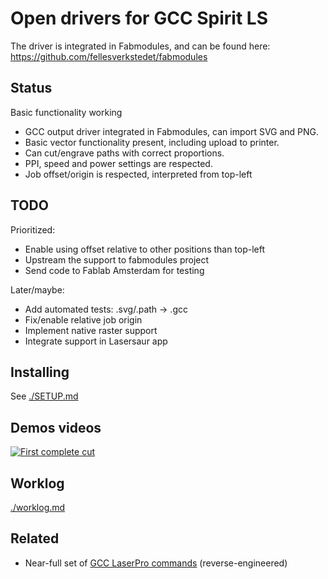 
Open drivers for GCC Spirit LS
===============================

The driver is integrated in Fabmodules, and can be found here:
https://github.com/fellesverkstedet/fabmodules

Status
--------
Basic functionality working

- GCC output driver integrated in Fabmodules, can import SVG and PNG.
- Basic vector functionality present, including upload to printer.
- Can cut/engrave paths with correct proportions.
- PPI, speed and power settings are respected.
- Job offset/origin is respected, interpreted from top-left

TODO
-----
Prioritized:

- Enable using offset relative to other positions than top-left
- Upstream the support to fabmodules project
- Send code to Fablab Amsterdam for testing


Later/maybe:

- Add automated tests: .svg/.path -> .gcc
- Fix/enable relative job origin
- Implement native raster support
- Integrate support in Lasersaur app

Installing
------------
See [./SETUP.md](SETUP.md)

Demos videos
--------------

[![First complete cut](http://img.youtube.com/vi/T_f-NWOrRFQ/maxresdefault.jpg)](https://www.youtube.com/watch?v=T_f-NWOrRFQ)


Worklog
--------
[./worklog.md](worklog.md)

Related
----------------

* Near-full set of
[GCC LaserPro commands](http://www.wiki.cl.cam.ac.uk/rowiki/CompArch/HardwareLab/LaserCutter) (reverse-engineered)

